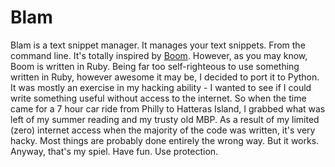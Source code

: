 # Blam

Blam is a text snippet manager. It manages your text snippets. From the command line.
It's totally inspired by [Boom](http://github.com/holman/boom). However, as you may know, Boom is written in Ruby.
Being far too self-righteous to use something written in Ruby, however awesome it may be, I decided to port it to Python.
It was mostly an exercise in my hacking ability - I wanted to see if I could write something useful without access to the internet.
So when the time came for a 7 hour car ride from Philly to Hatteras Island, I grabbed what was left of my summer reading and my trusty old MBP.
As a result of my limited (zero) internet access when the majority of the code was written, it's very hacky. Most things are probably done entirely the wrong way. But it works.
Anyway, that's my spiel. Have fun. Use protection.